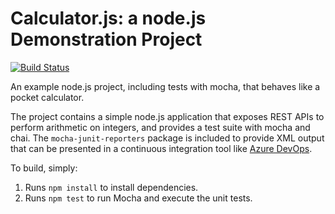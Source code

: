 Calculator.js: a node.js Demonstration Project
==============================================

[![Build Status](https://dev.azure.com/lc-1R112/Parts%20Unlimited/_apis/build/status/LCTL.calculator?branchName=master)](https://dev.azure.com/lc-1R112/Parts%20Unlimited/_build/latest?definitionId=3&branchName=master) 


An example node.js project, including tests with mocha, that behaves like
a pocket calculator.

The project contains a simple node.js application that exposes REST APIs
to perform arithmetic on integers, and provides a test suite with mocha
and chai.  The `mocha-junit-reporters` package is included to provide XML
output that can be presented in a continuous integration tool like
[Azure DevOps](https://azure.com/devops).

To build, simply:

1. Runs `npm install` to install dependencies.
2. Runs `npm test` to run Mocha and execute the unit tests.

